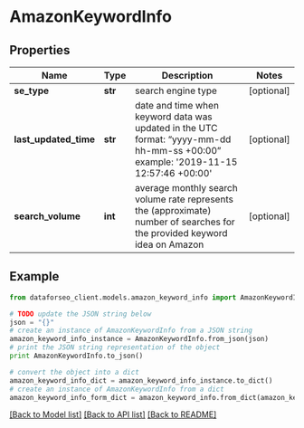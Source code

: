 # AmazonKeywordInfo


## Properties

Name | Type | Description | Notes
------------ | ------------- | ------------- | -------------
**se_type** | **str** | search engine type | [optional] 
**last_updated_time** | **str** | date and time when keyword data was updated in the UTC format: “yyyy-mm-dd hh-mm-ss +00:00” example:    &#39;2019-11-15 12:57:46 +00:00&#39; | [optional] 
**search_volume** | **int** | average monthly search volume rate represents the (approximate) number of searches for the provided keyword idea on Amazon | [optional] 

## Example

```python
from dataforseo_client.models.amazon_keyword_info import AmazonKeywordInfo

# TODO update the JSON string below
json = "{}"
# create an instance of AmazonKeywordInfo from a JSON string
amazon_keyword_info_instance = AmazonKeywordInfo.from_json(json)
# print the JSON string representation of the object
print AmazonKeywordInfo.to_json()

# convert the object into a dict
amazon_keyword_info_dict = amazon_keyword_info_instance.to_dict()
# create an instance of AmazonKeywordInfo from a dict
amazon_keyword_info_form_dict = amazon_keyword_info.from_dict(amazon_keyword_info_dict)
```
[[Back to Model list]](../README.md#documentation-for-models) [[Back to API list]](../README.md#documentation-for-api-endpoints) [[Back to README]](../README.md)


